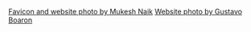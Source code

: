 [Favicon and website photo by Mukesh Naik](https://unsplash.com/photos/sIul-ZmlQhI)
[Website photo by Gustavo Boaron](https://unsplash.com/photos/OGKuNdpJ0HA)
